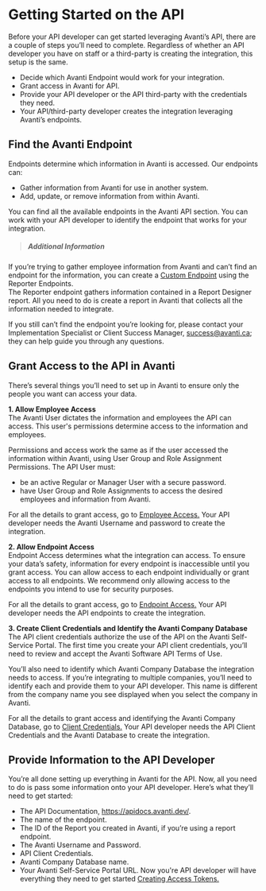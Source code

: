 # Getting Started on the API

Before your API developer can get started leveraging Avanti’s API, there are a couple of steps you’ll need to complete. Regardless of whether an API developer you have on staff or a third-party is creating the integration, this setup is the same.  
- Decide which Avanti Endpoint would work for your integration. 
- Grant access in Avanti for API. 
- Provide your API developer or the API third-party with the credentials they need. 
- Your API/third-party developer creates the integration leveraging Avanti’s endpoints. 


## Find the Avanti Endpoint
Endpoints determine which information in Avanti is accessed. Our endpoints can: 
- Gather information from Avanti for use in another system. 
- Add, update, or remove information from within Avanti. 

You can find all the available endpoints in the Avanti API section. You can work with your API developer to identify the endpoint that works for your integration. 

<!-- theme: info -->

> ##### Additional Information 
If you’re trying to gather employee information from Avanti and can’t find an endpoint for the information, you can create a [Custom Endpoint](/docs/custom-endpoints.md) using the Reporter Endpoints. <br>The Reporter endpoint gathers information contained in a Report Designer report. All you need to do is create a report in Avanti that collects all the information needed to integrate. 

If you still can’t find the endpoint you’re looking for, please contact your Implementation Specialist or Client Success Manager, success@avanti.ca; they can help guide you through any questions. 

## Grant Access to the API in Avanti
There’s several things you’ll need to set up in Avanti to ensure only the people you want can access your data. 

**1. Allow Employee Access** <Br>
The Avanti User dictates the information and employees the API can access. This user's permissions determine access to the information and employees. 

Permissions and access work the same as if the user accessed the information within Avanti, using User Group and Role Assignment Permissions. The API User must:
- be an active Regular or Manager User with a secure password. 
- have User Group and Role Assignments to access the desired employees and information from Avanti. 

For all the details to grant access, go to [Employee Access.](/docs/auth-users.md) Your API developer needs the Avanti Username and password to create the integration. 

**2. Allow Endpoint Access** <Br>
Endpoint Access determines what the integration can access. 
To ensure your data’s safety, information for every endpoint is inaccessible until you grant access. You can allow access to each endpoint individually or grant access to all endpoints. We recommend only allowing access to the endpoints you intend to use for security purposes. 

For all the details to grant access, go to [Endpoint Access.](/docs/auth-subfunction.md) Your API developer needs the API endpoints to create the integration. 

**3. Create Client Credentials and Identify the Avanti Company Database** <Br>
The API client credentials authorize the use of the API on the Avanti Self-Service Portal. The first time you create your API client credentials, you’ll need to review and accept the Avanti Software API Terms of Use. 

You’ll also need to identify which Avanti Company Database the integration needs to access. If you’re integrating to multiple companies, you’ll need to identify each and provide them to your API developer. This name is different from the company name you see displayed when you select the company in Avanti. 

For all the details to grant access and identifying the Avanti Company Database, go to [Client Credentials.](/docs/auth-client-credentials.md) Your API developer needs the API Client Credentials and the Avanti Database to create the integration. 

## Provide Information to the API Developer
You’re all done setting up everything in Avanti for the API. Now, all you need to do is pass some information onto your API developer. Here’s what they’ll need to get started: 
- The API Documentation, https://apidocs.avanti.dev/.
- The name of the endpoint.
- The ID of the Report you created in Avanti, if you’re using a report endpoint. 
- The Avanti Username and Password. 
- API Client Credentials. 
- Avanti Company Database name. 
- Your Avanti Self-Service Portal URL. 
Now you're API developer will have everything they need to get started [Creating Access Tokens.](/docs/auth-tokens.md)